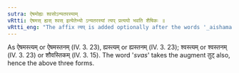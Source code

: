 ```yaml
---
sutra: ऐषमोह्यः श्वसोऽन्यतरस्याम्
vRtti: ऐषमस् ह्यस् श्वस् इत्येतेभ्यो ऽन्यतरस्यां त्यप् प्रत्ययो भवति शैषिकः ॥
vRtti_eng: "The affix त्यप् is added optionally after the words '_aishamas_', '_hyas_', and '_svas_'; in the remaining senses."
---
```

As ऐषमस्त्यम् or ऐषमस्तनम् (IV. 3. 23), ह्यस्त्यम् or ह्यस्तनम् (IV. 3. 23); श्वस्त्यम् or श्वस्तनम् (IV. 3. 23) or शौवस्तिकम् (IV. 3. 15). The word '_svas_' takes the augment तुट् also, hence the above three forms.

